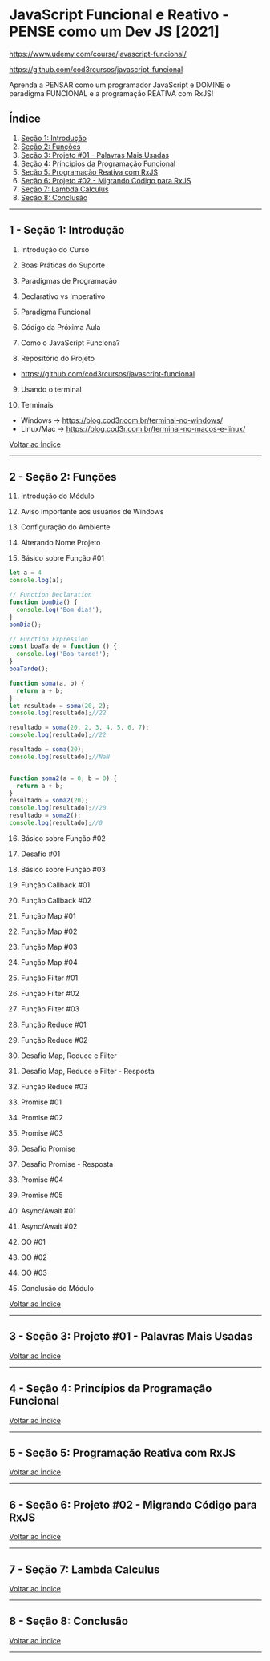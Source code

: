 
# JavaScript Funcional e Reativo - PENSE como um Dev JS [2021]

<https://www.udemy.com/course/javascript-funcional/>

https://github.com/cod3rcursos/javascript-funcional

Aprenda a PENSAR como um programador JavaScript e DOMINE o paradigma FUNCIONAL e a programação REATIVA com RxJS!

## <a name="indice">Índice</a>

1. [Seção 1: Introdução](#parte1)
2. [Seção 2: Funções](#parte2)
3. [Seção 3: Projeto #01 - Palavras Mais Usadas](#parte3)
4. [Seção 4: Princípios da Programação Funcional](#parte4)
5. [Seção 5: Programação Reativa com RxJS](#parte5)
6. [Seção 6: Projeto #02 - Migrando Código para RxJS](#parte6)
7. [Seção 7: Lambda Calculus](#parte7)
8. [Seção 8: Conclusão](#parte8)

---

## <a name="parte1">1 - Seção 1: Introdução </a>

1. Introdução do Curso

2. Boas Práticas do Suporte

3. Paradigmas de Programação

4. Declarativo vs Imperativo

5. Paradigma Funcional

6. Código da Próxima Aula

7. Como o JavaScript Funciona?

8. Repositório do Projeto

- https://github.com/cod3rcursos/javascript-funcional

9. Usando o terminal

10. Terminais

- Windows -> https://blog.cod3r.com.br/terminal-no-windows/
- Linux/Mac -> https://blog.cod3r.com.br/terminal-no-macos-e-linux/

[Voltar ao Índice](#indice)

---

## <a name="parte2">2 - Seção 2: Funções </a>

11. Introdução do Módulo

12. Aviso importante aos usuários de Windows

13. Configuração do Ambiente

14. Alterando Nome Projeto

15. Básico sobre Função #01

```JavaScript
let a = 4
console.log(a);

// Function Declaration
function bomDia() {
  console.log('Bom dia!');
}
bomDia();

// Function Expression
const boaTarde = function () {
  console.log('Boa tarde!');
}
boaTarde();

function soma(a, b) {
  return a + b;
}
let resultado = soma(20, 2);
console.log(resultado);//22

resultado = soma(20, 2, 3, 4, 5, 6, 7);
console.log(resultado);//22

resultado = soma(20);
console.log(resultado);//NaN


function soma2(a = 0, b = 0) {
  return a + b;
}
resultado = soma2(20);
console.log(resultado);//20
resultado = soma2();
console.log(resultado);//0

```

16. Básico sobre Função #02

17. Desafio #01

18. Básico sobre Função #03

19. Função Callback #01

20. Função Callback #02

21. Função Map #01

22. Função Map #02

23. Função Map #03

24. Função Map #04

25. Função Filter #01

26. Função Filter #02

27. Função Filter #03

28. Função Reduce #01

29. Função Reduce #02

30. Desafio Map, Reduce e Filter

31. Desafio Map, Reduce e Filter - Resposta

32. Função Reduce #03

33. Promise #01

34. Promise #02

35. Promise #03

36. Desafio Promise

37. Desafio Promise - Resposta

38. Promise #04

39. Promise #05

40. Async/Await #01

41. Async/Await #02

42. OO #01

43. OO #02

44. OO #03

45. Conclusão do Módulo


[Voltar ao Índice](#indice)

---

## <a name="parte3">3 - Seção 3: Projeto #01 - Palavras Mais Usadas</a>

[Voltar ao Índice](#indice)

---

## <a name="parte4">4 - Seção 4: Princípios da Programação Funcional</a>

[Voltar ao Índice](#indice)

---

## <a name="parte5">5 - Seção 5: Programação Reativa com RxJS </a>

[Voltar ao Índice](#indice)

---

## <a name="parte6">6 - Seção 6: Projeto #02 - Migrando Código para RxJS </a>

[Voltar ao Índice](#indice)

---

## <a name="parte7">7 - Seção 7: Lambda Calculus</a>

[Voltar ao Índice](#indice)

---

## <a name="parte8">8 - Seção 8: Conclusão</a>

[Voltar ao Índice](#indice)

---
